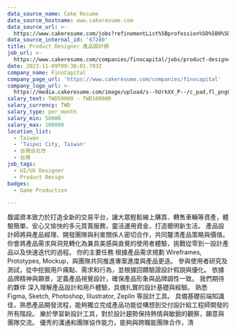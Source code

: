 ```yaml
---
data_source_name: Cake Resume
data_source_hostname: www.cakeresume.com
data_source_url: >-
  https://www.cakeresume.com/jobs?refinementList%5Bprofession%5D%5B0%5D=game-production&range%5Bsalary_range%5D%5Bmin%5D=100000
data_source_internal_id: '67280'
title: Product Designer 產品設計師
job_url: >-
  https://www.cakeresume.com/companies/finocapital/jobs/product-designer-product-designer-78860c
date: 2023-11-09T09:38:01.793Z
company_name: FinoCapital
company_page_url: 'https://www.cakeresume.com/companies/finocapital'
company_logo_url: >-
  https://media.cakeresume.com/image/upload/s--hUrkXX_P--/c_pad,fl_png8,h_200,w_200/v1699513503/hvgqrql8cu64uupufsyw.png
salary_text: TWD50000 - TWD100000
salary_currency: TWD
salary_type: per_month
salary_min: 50000
salary_max: 100000
location_list:
  - Taiwan
  - 'Taipei City, Taiwan'
  - 台灣台北市
  - 台灣
job_tags:
  - UI/UX Designer
  - Product Design
badges:
  - Game Production

---
```


馥諾資本致力於打造全新的交易平台，讓大眾輕鬆線上購買、轉售車輛等資產，體驗簡單、安心又愉快的多元買賣服務，靈活運用資金，打造聰明新生活。 產品設計師將與產品經理、開發團隊與利害關係人密切合作，共同釐清產品策略與價值。你會將產品需求與洞見轉化為兼具美感與直覺的使用者體驗，挑戰從零到一設計產品以及快速迭代的過程。 你的主要任務 根據產品需求規劃 Wireframes, Prototypes, Mockup，與團隊共同推進專案進度與產品更迭。 參與使用者研究及測試，從中挖掘用戶痛點、需求和行為，並根據回饋驗證設計假說與優化。 依據品牌精神與願景，定義產品視覺設計，確保產品形象與品牌調性一致。 我們期待的夥伴 深入理解產品設計和用戶體驗，具備扎實的設計基礎與經驗。 熟悉 Figma, Sketch, Photoshop, Illustrator, Zeplin 等設計工具。 具備基礎前端知識佳，熟悉產品開發流程，能夠獨立完成產品功能從構想到交付設計給工程師開發的所有階段。 樂於學習新設計工具，對於設計趨勢保持熱情與敏銳的觀察，願意與團隊交流。 優秀的溝通和團隊協作能力，能夠與跨職能團隊合作，清